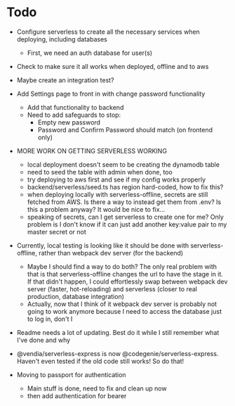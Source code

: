 # Todo

- Configure serverless to create all the necessary services when deploying, including databases
  - First, we need an auth database for user(s)
- Check to make sure it all works when deployed, offline and to aws

- Maybe create an integration test?

- Add Settings page to front in with change password functionality
  - Add that functionality to backend
  - Need to add safeguards to stop:
    - Empty new password
    - Password and Confirm Password should match (on frontend only)

- MORE WORK ON GETTING SERVERLESS WORKING
  - local deployment doesn't seem to be creating the dynamodb table
  - need to seed the table with admin when done, too
  - try deploying to aws first and see if my config works properly
  - backend/serverless/seed.ts has region hard-coded, how to fix this?
  - when deploying locally with serverless-offline, secrets are still fetched from AWS. Is there a way to instead get them from .env? Is this a problem anyway? It would be nice to fix...
  - speaking of secrets, can I get serverless to create one for me? Only problem is I don't know if it can just add another key:value pair to my master secret or not

- Currently, local testing is looking like it should be done with serverless-offline, rather than webpack dev server (for the backend)
  - Maybe I should find a way to do both? The only real problem with that is that serverless-offline changes the url to have the stage in it. If that didn't happen, I could effortlessly swap between webpack dev server (faster, hot-reloading) and serverless (closer to real production, database integration)
  - Actually, now that I think of it webpack dev server is probably not going to work anymore because I need to access the database just to log in, don't I

- Readme needs a lot of updating. Best do it while I still remember what I've done and why

- @vendia/serverless-express is now @codegenie/serverless-express. Haven't even tested if the old code still works! So do that!

- Moving to passport for authentication
  - Main stuff is done, need to fix and clean up now
  - then add authentication for bearer